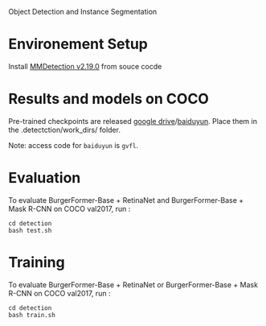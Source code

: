 Object Detection and Instance Segmentation

# Environement Setup

Install [MMDetection v2.19.0](https://github.com/open-mmlab/mmdetection/tree/v2.19.0) from souce cocde

# Results and models on COCO

Pre-trained checkpoints are released [google drive](https://drive.google.com/drive/folders/1malgIz2qzHUjQH78Dya55TgegD4rAVSm?usp=sharing)/[baiduyun](https://pan.baidu.com/s/1sreW9PclWNHjMAzwqXfsvg). Place them in the .detectction/work_dirs/ folder.

Note: access code for `baiduyun` is `gvfl`.

# Evaluation
To evaluate BurgerFormer-Base + RetinaNet and BurgerFormer-Base + Mask R-CNN on COCO val2017, run :
```
cd detection
bash test.sh
```

# Training
To evaluate BurgerFormer-Base + RetinaNet or BurgerFormer-Base + Mask R-CNN on COCO val2017, run :
```
cd detection
bash train.sh
```